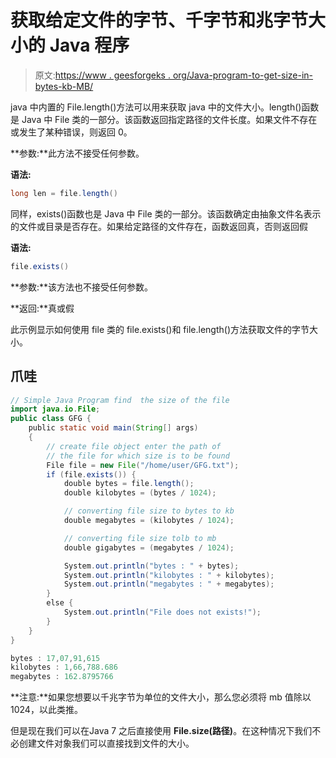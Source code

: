 # 获取给定文件的字节、千字节和兆字节大小的 Java 程序

> 原文:[https://www . geesforgeks . org/Java-program-to-get-size-in-bytes-kb-MB/](https://www.geeksforgeeks.org/java-program-to-get-the-size-of-given-file-in-bytes-kilobytes-and-megabytes/)

java 中内置的 File.length()方法可以用来获取 java 中的文件大小。length()函数是 Java 中 File 类的一部分。该函数返回指定路径的文件长度。如果文件不存在或发生了某种错误，则返回 0。

**参数:**此方法不接受任何参数。

**语法:**

```java
long len = file.length()
```

同样，exists()函数也是 Java 中 File 类的一部分。该函数确定由抽象文件名表示的文件或目录是否存在。如果给定路径的文件存在，函数返回真，否则返回假

**语法:**

```java
file.exists()
```

**参数:**该方法也不接受任何参数。

**返回:**真或假

此示例显示如何使用 file 类的 file.exists()和 file.length()方法获取文件的字节大小。

## 爪哇

```java
// Simple Java Program find  the size of the file
import java.io.File;
public class GFG {
    public static void main(String[] args)
    {
        // create file object enter the path of
        // the file for which size is to be found
        File file = new File("/home/user/GFG.txt");
        if (file.exists()) {
            double bytes = file.length();
            double kilobytes = (bytes / 1024);

            // converting file size to bytes to kb
            double megabytes = (kilobytes / 1024);

            // converting file size tolb to mb
            double gigabytes = (megabytes / 1024);

            System.out.println("bytes : " + bytes);
            System.out.println("kilobytes : " + kilobytes);
            System.out.println("megabytes : " + megabytes);
        }
        else {
            System.out.println("File does not exists!");
        }
    }
}
```

```java
bytes : 17,07,91,615
kilobytes : 1,66,788.686
megabytes : 162.8795766
```

**注意:**如果您想要以千兆字节为单位的文件大小，那么您必须将 mb 值除以 1024，以此类推。

但是现在我们可以在Java 7 之后直接使用 **File.size(路径)**。在这种情况下我们不必创建文件对象我们可以直接找到文件的大小。
